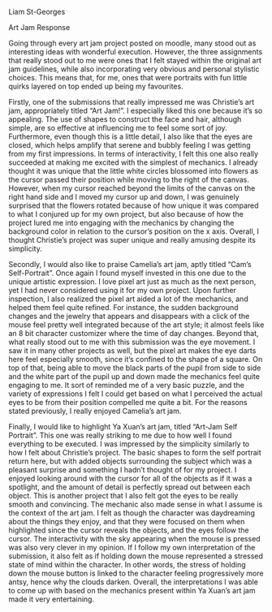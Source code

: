 Liam St-Georges

Art Jam Response

Going through every art jam project posted on moodle, many stood out as interesting ideas with wonderful execution. However, the three assignments that really stood out to me were ones that I felt stayed within the original art jam guidelines, while also incorporating very obvious and personal stylistic choices. This means that, for me, ones that were portraits with fun little quirks layered on top ended up being my favourites.

Firstly, one of the submissions that really impressed me was Christie’s art jam, appropriately titled “Art Jam\!”. I especially liked this one because it’s so appealing. The use of shapes to construct the face and hair, although simple, are so effective at influencing me to feel some sort of joy. Furthermore, even though this is a little detail, I also like that the eyes are closed, which helps amplify that serene and bubbly feeling I was getting from my first impressions. In terms of interactivity, I felt this one also really succeeded at making me excited with the simplest of mechanics. I already thought it was unique that the little white circles blossomed into flowers as the cursor passed their position while moving to the right of the canvas. However, when my cursor reached beyond the limits of the canvas on the right hand side and I moved my cursor up and down, I was genuinely surprised that the flowers rotated because of how unique it was compared to what I conjured up for my own project, but also because of how the project lured me into engaging with the mechanics by changing the background color in relation to the cursor’s position on the x axis. Overall, I thought Christie’s project was super unique and really amusing despite its simplicity.

Secondly, I would also like to praise Camelia’s art jam, aptly titled “Cam’s Self-Portrait”. Once again I found myself invested in this one due to the unique artistic expression. I love pixel art just as much as the next person, yet I had never considered using it for my own project. Upon further inspection, I also realized the pixel art aided a lot of the mechanics, and helped them feel quite refined. For instance, the sudden background changes and the jewelry that appears and disappears with a click of the mouse feel pretty well integrated because of the art style; it almost feels like an 8 bit character customizer where the time of day changes. Beyond that, what really stood out to me with this submission was the eye movement. I saw it in many other projects as well, but the pixel art makes the eye darts here feel especially smooth, since it’s confined to the shape of a square. On top of that, being able to move the black parts of the pupil from side to side and the white part of the pupil up and down made the mechanics feel quite engaging to me. It sort of reminded me of a very basic puzzle, and the variety of expressions I felt I could get based on what I perceived the actual eyes to be from their position compelled me quite a bit. For the reasons stated previously, I really enjoyed Camelia’s art jam.

Finally, I would like to highlight Ya Xuan’s art jam, titled “Art-Jam Self Portrait”. This one was really striking to me due to how well I found everything to be executed. I was impressed by the simplicity similarly to how I felt about Christie’s project. The basic shapes to form the self portrait return here, but with added objects surrounding the subject which was a pleasant surprise and something I hadn’t thought of for my project. I enjoyed looking around with the cursor for all of the objects as if it was a spotlight, and the amount of detail is perfectly spread out between each object. This is another project that I also felt got the eyes to be really smooth and convincing. The mechanic also made sense in what I assume is the context of the art jam. I felt as though the character was daydreaming about the things they enjoy, and that they were focused on them when highlighted since the cursor reveals the objects, and the eyes follow the cursor. The interactivity with the sky appearing when the mouse is pressed was also very clever in my opinion. If I follow my own interpretation of the submission, it also felt as if holding down the mouse represented a stressed state of mind within the character. In other words, the stress of holding down the mouse button is linked to the character feeling progressively more antsy, hence why the clouds darken. Overall, the interpretations I was able to come up with based on the mechanics present within Ya Xuan’s art jam made it very entertaining.